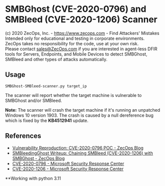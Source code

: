 # SMBGhost (CVE-2020-0796) and SMBleed (CVE-2020-1206) Scanner

(c) 2020 ZecOps, Inc. - https://www.zecops.com - Find Attackers' Mistakes  
Intended only for educational and testing in corporate environments.  
ZecOps takes no responsibility for the code, use at your own risk.  
Please contact sales@ZecOps.com if you are interested in agent-less DFIR tools for Servers, Endpoints, and Mobile Devices to detect SMBGhost, SMBleed and other types of attacks automatically.

## Usage

`SMBGhost-SMBleed-scanner.py target_ip`

The scanner will report whether the target machine is vulnerable to SMBGhost and/or SMBleed.

**Note:** The scanner will crash the target machine if it's running an unpatched Windows 10 version 1903. The crash is caused by a null dereference bug which is fixed by the **KB4512941** update.

## References

* [Vulnerability Reproduction: CVE-2020-0796 POC - ZecOps Blog](https://blog.zecops.com/vulnerabilities/vulnerability-reproduction-cve-2020-0796-poc/)
* [SMBleedingGhost Writeup: Chaining SMBleed (CVE-2020-1206) with SMBGhost - ZecOps Blog](https://blog.zecops.com/vulnerabilities/smbleedingghost-writeup-chaining-smbleed-cve-2020-1206-with-smbghost/)
* [CVE-2020-0796 - Microsoft Security Response Center](https://portal.msrc.microsoft.com/en-US/security-guidance/advisory/CVE-2020-0796)
* [CVE-2020-1206 - Microsoft Security Response Center](https://portal.msrc.microsoft.com/en-us/security-guidance/advisory/CVE-2020-1206)


**Working with python 3.11
